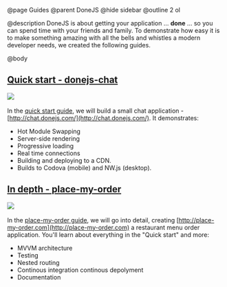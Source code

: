 @page Guides
@parent DoneJS
@hide sidebar
@outline 2 ol

@description DoneJS is about getting your application ... __done__ ... so you can spend time with
your friends and family.  To demonstrate how easy it is to make something amazing with all the bells and
whistles a modern developer needs, we created the following guides.


@body

## [Quick start - donejs-chat](/Guide.html)
<a href="/Guide.html"><img class="app-thumbs" src="/static/img/thumb-chat.png" srcset="/static/img/thumb-chat.png 1x, /static/img/thumb-chat-2x.png 2x"></a>

In the [quick start guide](/Guide.html), we will build a small chat application - [http://chat.donejs.com/](http://chat.donejs.com/).  It demonstrates:

- Hot Module Swapping
- Server-side rendering
- Progressive loading
- Real time connections
- Building and deploying to a CDN.
- Builds to Codova (mobile) and NW.js (desktop).

## [In depth - place-my-order](/place-my-order.html)
<a href="/place-my-order.html"><img class="app-thumbs" src="/static/img/thumb-pmo.png" srcset="/static/img/thumb-pmo.png 1x, /static/img/thumb-pmo-2x.png 2x"></a>


In the [place-my-order guide](/place-my-order.html), we will go into detail, creating [http://place-my-order.com](http://place-my-order.com) a restaurant menu order application. You'll learn about everything in the "Quick start" and more:

- MVVM architecture
- Testing
- Nested routing
- Continous integration continous depolyment
- Documentation
